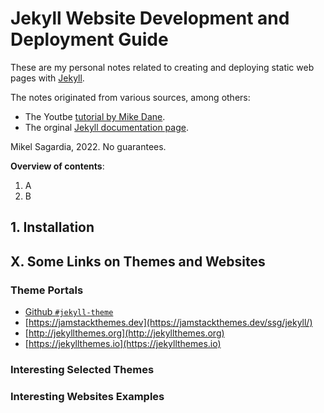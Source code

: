 # Jekyll Website Development and Deployment Guide

These are my personal notes related to creating and deploying static web pages with [Jekyll](https://jekyllrb.com).

The notes originated from various sources, among others:

- The Youtbe [tutorial by Mike Dane](https://www.youtube.com/watch?v=T1itpPvFWHI&list=PLLAZ4kZ9dFpOPV5C5Ay0pHaa0RJFhcmcB).
- The orginal [Jekyll documentation page](https://jekyllrb.com/docs/).

Mikel Sagardia, 2022.
No guarantees.

**Overview of contents**:

1. A
2. B


## 1. Installation



## X. Some Links on Themes and Websites

### Theme Portals

- [Github `#jekyll-theme`](https://github.com/topics/jekyll-theme)
- [https://jamstackthemes.dev](https://jamstackthemes.dev/ssg/jekyll/)
- [http://jekyllthemes.org](http://jekyllthemes.org)
- [https://jekyllthemes.io](https://jekyllthemes.io)

### Interesting Selected Themes


### Interesting Websites Examples



